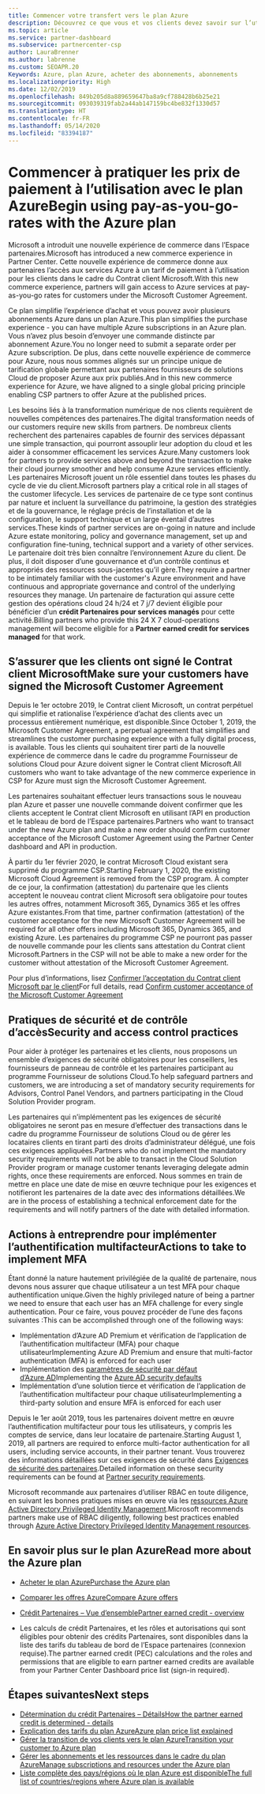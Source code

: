 ```yaml
---
title: Commencer votre transfert vers le plan Azure
description: Découvrez ce que vous et vos clients devez savoir sur l’utilisation du plan de paiement à l’utilisation Azure, notamment les premières étapes, les précautions de sécurité et comment démarrer.
ms.topic: article
ms.service: partner-dashboard
ms.subservice: partnercenter-csp
author: LauraBrenner
ms.author: labrenne
ms.custom: SEOAPR.20
Keywords: Azure, plan Azure, acheter des abonnements, abonnements
ms.localizationpriority: High
ms.date: 12/02/2019
ms.openlocfilehash: 849b205d8a889659647ba8a9cf788428b6b25e21
ms.sourcegitcommit: 093039319fab2a44ab147159bc4be832f1330d57
ms.translationtype: HT
ms.contentlocale: fr-FR
ms.lasthandoff: 05/14/2020
ms.locfileid: "83394187"
---
```

# <a name="begin-using-pay-as-you-go-rates-with-the-azure-plan"></a><span data-ttu-id="4efa9-104">Commencer à pratiquer les prix de paiement à l’utilisation avec le plan Azure</span><span class="sxs-lookup"><span data-stu-id="4efa9-104">Begin using pay-as-you-go-rates with the Azure plan</span></span>

<span data-ttu-id="4efa9-105">Microsoft a introduit une nouvelle expérience de commerce dans l’Espace partenaires.</span><span class="sxs-lookup"><span data-stu-id="4efa9-105">Microsoft has introduced a new commerce experience in Partner Center.</span></span>  <span data-ttu-id="4efa9-106">Cette nouvelle expérience de commerce donne aux partenaires l’accès aux services Azure à un tarif de paiement à l’utilisation pour les clients dans le cadre du Contrat client Microsoft.</span><span class="sxs-lookup"><span data-stu-id="4efa9-106">With this new commerce experience, partners will gain access to Azure services at pay-as-you-go rates for customers under the Microsoft Customer Agreement.</span></span>

<span data-ttu-id="4efa9-107">Ce plan simplifie l’expérience d’achat et vous pouvez avoir plusieurs abonnements Azure dans un plan Azure.</span><span class="sxs-lookup"><span data-stu-id="4efa9-107">This plan simplifies the purchase experience - you can have multiple Azure subscriptions in an Azure plan.</span></span> <span data-ttu-id="4efa9-108">Vous n’avez plus besoin d’envoyer une commande distincte par abonnement Azure.</span><span class="sxs-lookup"><span data-stu-id="4efa9-108">You no longer need to submit a separate order per Azure subscription.</span></span> <span data-ttu-id="4efa9-109">De plus, dans cette nouvelle expérience de commerce pour Azure, nous nous sommes alignés sur un principe unique de tarification globale permettant aux partenaires fournisseurs de solutions Cloud de proposer Azure aux prix publiés.</span><span class="sxs-lookup"><span data-stu-id="4efa9-109">And in this new commerce experience for Azure, we have aligned to a single global pricing principle enabling CSP partners to offer Azure at the published prices.</span></span>

<span data-ttu-id="4efa9-110">Les besoins liés à la transformation numérique de nos clients requièrent de nouvelles compétences des partenaires.</span><span class="sxs-lookup"><span data-stu-id="4efa9-110">The digital transformation needs of our customers require new skills from partners.</span></span> <span data-ttu-id="4efa9-111">De nombreux clients recherchent des partenaires capables de fournir des services dépassant une simple transaction, qui pourront assouplir leur adoption du cloud et les aider à consommer efficacement les services Azure.</span><span class="sxs-lookup"><span data-stu-id="4efa9-111">Many customers look for partners to provide services above and beyond the transaction to make their cloud journey smoother and help consume Azure services efficiently.</span></span> <span data-ttu-id="4efa9-112">Les partenaires Microsoft jouent un rôle essentiel dans toutes les phases du cycle de vie du client.</span><span class="sxs-lookup"><span data-stu-id="4efa9-112">Microsoft partners play a critical role in all stages of the customer lifecycle.</span></span> <span data-ttu-id="4efa9-113">Les services de partenaire de ce type sont continus par nature et incluent la surveillance du patrimoine, la gestion des stratégies et de la gouvernance, le réglage précis de l’installation et de la configuration, le support technique et un large éventail d’autres services.</span><span class="sxs-lookup"><span data-stu-id="4efa9-113">These kinds of partner services are on-going in nature and include Azure estate monitoring, policy and governance management, set up and configuration fine-tuning, technical support and a variety of other services.</span></span> <span data-ttu-id="4efa9-114">Le partenaire doit très bien connaître l’environnement Azure du client. De plus, il doit disposer d’une gouvernance et d’un contrôle continus et appropriés des ressources sous-jacentes qu’il gère.</span><span class="sxs-lookup"><span data-stu-id="4efa9-114">They require a partner to be intimately familiar with the customer's Azure environment and have continuous and appropriate governance and control of the underlying resources they manage.</span></span> <span data-ttu-id="4efa9-115">Un partenaire de facturation qui assure cette gestion des opérations cloud 24 h/24 et 7 j/7 devient éligible pour bénéficier d’un **crédit Partenaires pour services managés** pour cette activité.</span><span class="sxs-lookup"><span data-stu-id="4efa9-115">Billing partners who provide this 24 X 7 cloud-operations management will become eligible for a **Partner earned credit for services managed** for that work.</span></span>

## <a name="make-sure-your-customers-have-signed-the-microsoft-customer-agreement"></a><span data-ttu-id="4efa9-116">S’assurer que les clients ont signé le Contrat client Microsoft</span><span class="sxs-lookup"><span data-stu-id="4efa9-116">Make sure your customers have signed the Microsoft Customer Agreement</span></span>

<span data-ttu-id="4efa9-117">Depuis le 1er octobre 2019, le Contrat client Microsoft, un contrat perpétuel qui simplifie et rationalise l’expérience d’achat des clients avec un processus entièrement numérique, est disponible.</span><span class="sxs-lookup"><span data-stu-id="4efa9-117">Since October 1, 2019, the Microsoft Customer Agreement, a perpetual agreement that simplifies and streamlines the customer purchasing experience with a fully digital process, is available.</span></span> <span data-ttu-id="4efa9-118">Tous les clients qui souhaitent tirer parti de la nouvelle expérience de commerce dans le cadre du programme Fournisseur de solutions Cloud pour Azure doivent signer le Contrat client Microsoft.</span><span class="sxs-lookup"><span data-stu-id="4efa9-118">All customers who want to take advantage of the new commerce experience in CSP for Azure must sign the Microsoft Customer Agreement.</span></span>

<span data-ttu-id="4efa9-119">Les partenaires souhaitant effectuer leurs transactions sous le nouveau plan Azure et passer une nouvelle commande doivent confirmer que les clients acceptent le Contrat client Microsoft en utilisant l’API en production et le tableau de bord de l’Espace partenaires.</span><span class="sxs-lookup"><span data-stu-id="4efa9-119">Partners who want to transact under the new Azure plan and make a new order should confirm customer acceptance of the Microsoft Customer Agreement using the Partner Center dashboard and API in production.</span></span>

<span data-ttu-id="4efa9-120">À partir du 1er février 2020, le contrat Microsoft Cloud existant sera supprimé du programme CSP.</span><span class="sxs-lookup"><span data-stu-id="4efa9-120">Starting February 1, 2020, the existing Microsoft Cloud Agreement is removed from the CSP program.</span></span> <span data-ttu-id="4efa9-121">À compter de ce jour, la confirmation (attestation) du partenaire que les clients acceptent le nouveau contrat client Microsoft sera obligatoire pour toutes les autres offres, notamment Microsoft 365, Dynamics 365 et les offres Azure existantes.</span><span class="sxs-lookup"><span data-stu-id="4efa9-121">From that time, partner confirmation (attestation) of the customer acceptance for the new Microsoft Customer Agreement will be required for all other offers including Microsoft 365, Dynamics 365, and existing Azure.</span></span> <span data-ttu-id="4efa9-122">Les partenaires du programme CSP ne pourront pas passer de nouvelle commande pour les clients sans attestation du Contrat client Microsoft.</span><span class="sxs-lookup"><span data-stu-id="4efa9-122">Partners in the CSP will not be able to make a new order for the customer without attestation of the Microsoft Customer Agreement.</span></span>

<span data-ttu-id="4efa9-123">Pour plus d’informations, lisez [Confirmer l’acceptation du Contrat client Microsoft par le client](confirm-customer-agreement.md)</span><span class="sxs-lookup"><span data-stu-id="4efa9-123">For full details, read [Confirm customer acceptance of the Microsoft Customer Agreement](confirm-customer-agreement.md)</span></span>

## <a name="security-and-access-control-practices"></a><span data-ttu-id="4efa9-124">Pratiques de sécurité et de contrôle d’accès</span><span class="sxs-lookup"><span data-stu-id="4efa9-124">Security and access control practices</span></span>

<span data-ttu-id="4efa9-125">Pour aider à protéger les partenaires et les clients, nous proposons un ensemble d’exigences de sécurité obligatoires pour les conseillers, les fournisseurs de panneau de contrôle et les partenaires participant au programme Fournisseur de solutions Cloud.</span><span class="sxs-lookup"><span data-stu-id="4efa9-125">To help safeguard partners and customers, we are introducing a set of mandatory security requirements for Advisors, Control Panel Vendors, and partners participating in the Cloud Solution Provider program.</span></span>

<span data-ttu-id="4efa9-126">Les partenaires qui n’implémentent pas les exigences de sécurité obligatoires ne seront pas en mesure d’effectuer des transactions dans le cadre du programme Fournisseur de solutions Cloud ou de gérer les locataires clients en tirant parti des droits d’administrateur délégué, une fois ces exigences appliquées.</span><span class="sxs-lookup"><span data-stu-id="4efa9-126">Partners who do not implement the mandatory security requirements will not be able to transact in the Cloud Solution Provider program or manage customer tenants leveraging delegate admin rights, once these requirements are enforced.</span></span> <span data-ttu-id="4efa9-127">Nous sommes en train de mettre en place une date de mise en œuvre technique pour les exigences et notifieront les partenaires de la date avec des informations détaillées.</span><span class="sxs-lookup"><span data-stu-id="4efa9-127">We are in the process of establishing a technical enforcement date for the requirements and will notify partners of the date with detailed information.</span></span>

## <a name="actions-to-take-to-implement-mfa"></a><span data-ttu-id="4efa9-128">Actions à entreprendre pour implémenter l’authentification multifacteur</span><span class="sxs-lookup"><span data-stu-id="4efa9-128">Actions to take to implement MFA</span></span>

<span data-ttu-id="4efa9-129">Étant donné la nature hautement privilégiée de la qualité de partenaire, nous devons nous assurer que chaque utilisateur a un test MFA pour chaque authentification unique.</span><span class="sxs-lookup"><span data-stu-id="4efa9-129">Given the highly privileged nature of being a partner we need to ensure that each user has an MFA challenge for every single authentication.</span></span> <span data-ttu-id="4efa9-130">Pour ce faire, vous pouvez procéder de l’une des façons suivantes :</span><span class="sxs-lookup"><span data-stu-id="4efa9-130">This can be accomplished through one of the following ways:</span></span>

- <span data-ttu-id="4efa9-131">Implémentation d’Azure AD Premium et vérification de l’application de l’authentification multifacteur (MFA) pour chaque utilisateur</span><span class="sxs-lookup"><span data-stu-id="4efa9-131">Implementing Azure AD Premium and ensure that multi-factor authentication (MFA) is enforced for each user</span></span>
- <span data-ttu-id="4efa9-132">Implémentation des [paramètres de sécurité par défaut d’Azure AD](https://docs.microsoft.com/azure/active-directory/conditional-access/concept-conditional-access-security-defaults)</span><span class="sxs-lookup"><span data-stu-id="4efa9-132">Implementing the [Azure AD security defaults](https://docs.microsoft.com/azure/active-directory/conditional-access/concept-conditional-access-security-defaults)</span></span>
- <span data-ttu-id="4efa9-133">Implémentation d’une solution tierce et vérification de l’application de l’authentification multifacteur pour chaque utilisateur</span><span class="sxs-lookup"><span data-stu-id="4efa9-133">Implementing a third-party solution and ensure MFA is enforced for each user</span></span>

<span data-ttu-id="4efa9-134">Depuis le 1er août 2019, tous les partenaires doivent mettre en œuvre l’authentification multifacteur pour tous les utilisateurs, y compris les comptes de service, dans leur locataire de partenaire.</span><span class="sxs-lookup"><span data-stu-id="4efa9-134">Starting August 1, 2019, all partners are required to enforce multi-factor authentication for all users, including service accounts, in their partner tenant.</span></span> <span data-ttu-id="4efa9-135">Vous trouverez des informations détaillées sur ces exigences de sécurité dans [Exigences de sécurité des partenaires](https://docs.microsoft.com/partner-center/partner-security-requirements).</span><span class="sxs-lookup"><span data-stu-id="4efa9-135">Detailed information on these security requirements can be found at [Partner security requirements](https://docs.microsoft.com/partner-center/partner-security-requirements).</span></span>

<span data-ttu-id="4efa9-136">Microsoft recommande aux partenaires d’utiliser RBAC en toute diligence, en suivant les bonnes pratiques mises en œuvre via les [ressources Azure Active Directory Privileged Identity Management](https://docs.microsoft.com/azure/active-directory/privileged-identity-management/pim-configure).</span><span class="sxs-lookup"><span data-stu-id="4efa9-136">Microsoft recommends partners make use of RBAC diligently, following best practices enabled through [Azure Active Directory Privileged Identity Management resources](https://docs.microsoft.com/azure/active-directory/privileged-identity-management/pim-configure).</span></span>

## <a name="read-more-about-the-azure-plan"></a><span data-ttu-id="4efa9-137">En savoir plus sur le plan Azure</span><span class="sxs-lookup"><span data-stu-id="4efa9-137">Read more about the Azure plan</span></span>

- [<span data-ttu-id="4efa9-138">Acheter le plan Azure</span><span class="sxs-lookup"><span data-stu-id="4efa9-138">Purchase the Azure plan</span></span>](purchase-azure-plan.md)

- [<span data-ttu-id="4efa9-139">Comparer les offres Azure</span><span class="sxs-lookup"><span data-stu-id="4efa9-139">Compare Azure offers</span></span>](compare-azure-offers.md)

- [<span data-ttu-id="4efa9-140">Crédit Partenaires – Vue d’ensemble</span><span class="sxs-lookup"><span data-stu-id="4efa9-140">Partner earned credit - overview</span></span>](partner-earned-credit.md)

- <span data-ttu-id="4efa9-141">Les calculs de crédit Partenaires, et les rôles et autorisations qui sont éligibles pour obtenir des crédits Partenaires, sont disponibles dans la liste des tarifs du tableau de bord de l’Espace partenaires (connexion requise).</span><span class="sxs-lookup"><span data-stu-id="4efa9-141">The partner earned credit (PEC) calculations and the roles and permissions that are eligible to earn partner earned credits are available from your Partner Center Dashboard price list (sign-in required).</span></span>

## <a name="next-steps"></a><span data-ttu-id="4efa9-142">Étapes suivantes</span><span class="sxs-lookup"><span data-stu-id="4efa9-142">Next steps</span></span> 

- [<span data-ttu-id="4efa9-143">Détermination du crédit Partenaires – Détails</span><span class="sxs-lookup"><span data-stu-id="4efa9-143">How the partner earned credit is determined - details</span></span>](partner-earned-credit-explanation.md)
- [<span data-ttu-id="4efa9-144">Explication des tarifs du plan Azure</span><span class="sxs-lookup"><span data-stu-id="4efa9-144">Azure plan price list explained</span></span>](azure-plan-price-list.md)
- [<span data-ttu-id="4efa9-145">Gérer la transition de vos clients vers le plan Azure</span><span class="sxs-lookup"><span data-stu-id="4efa9-145">Transition your customer to Azure plan</span></span>](azure-plan-transition.md)
- [<span data-ttu-id="4efa9-146">Gérer les abonnements et les ressources dans le cadre du plan Azure</span><span class="sxs-lookup"><span data-stu-id="4efa9-146">Manage subscriptions and resources under the Azure plan</span></span>](azure-plan-manage.md)
- [<span data-ttu-id="4efa9-147">Liste complète des pays/régions où le plan Azure est disponible</span><span class="sxs-lookup"><span data-stu-id="4efa9-147">The full list of countries/regions where Azure plan is available</span></span>](https://query.prod.cms.rt.microsoft.com/cms/api/am/binary/RE3QN0x)
